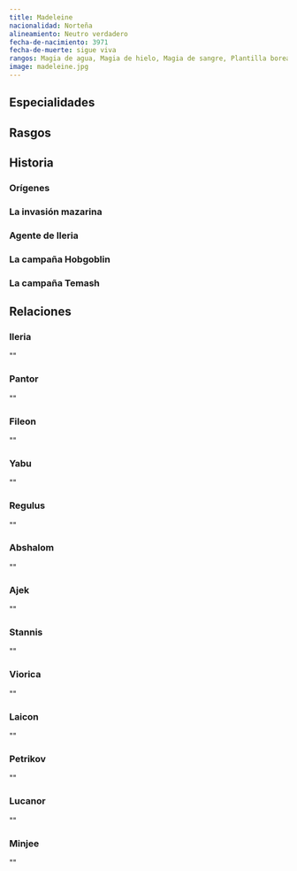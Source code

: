 ```yaml
---
title: Madeleine
nacionalidad: Norteña
alineamiento: Neutro verdadero
fecha-de-nacimiento: 3971
fecha-de-muerte: sigue viva
rangos: Magia de agua, Magia de hielo, Magia de sangre, Plantilla boreal, Influenciar
image: madeleine.jpg
---
```




## Especialidades



## Rasgos



## Historia

### Orígenes



### La invasión mazarina



### Agente de Ileria



### La campaña Hobgoblin



### La campaña Temash



## Relaciones

### Ileria

""

### Pantor

""

### Fileon

""

### Yabu

""

### Regulus

""

### Abshalom

""

### Ajek

""

### Stannis

""

### Viorica

""

### Laicon

""

### Petrikov

""

### Lucanor

""

### Minjee

""